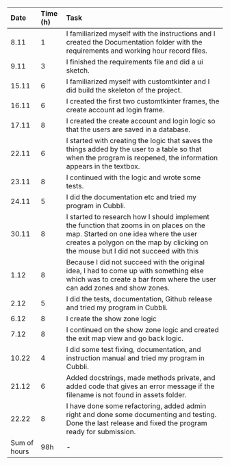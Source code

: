 |   Date   | Time (h) |   Task   |
|:---------|:---------|:---------|
| 8.11 | 1 | I familiarized myself with the instructions and I created the Documentation folder with the requirements and working hour record files. |
| 9.11 | 3 | I finished the requirements file and did a ui sketch. |
| 15.11 | 6 | I familiarized myself with customtkinter and I did build the skeleton of the project.|
| 16.11 | 6 | I created the first two customtkinter frames, the create account ad login frame.|
| 17.11 | 8 | I created the create account and login logic so that the users are saved in a database.|
| 22.11 | 6 | I started with creating the logic that saves the things added by the user to a table so that when the program is reopened, the information appears in the textbox.|
| 23.11 | 8 | I continued with the logic and wrote some tests.|
| 24.11 | 5 | I did the documentation etc and tried my program in Cubbli.|
| 30.11 | 8 | I started to research how I should implement the function that zooms in on places on the map. Started on one idea where the user creates a polygon on the map by clicking on the mouse but I did not succeed with this|
| 1.12 | 8 | Because I did not succeed with the original idea, I had to come up with something else which was to create a bar from where the user can add zones and show zones.|
| 2.12 | 5 | I did the tests, documentation, Github release and tried my program in Cubbli.|
| 6.12 | 8 | I create the show zone logic|
| 7.12 | 8 | I continued on the show zone logic and created the exit map view and go back logic.|
| 10.22 | 4 | I did some test fixing, documentation, and instruction manual and tried my program in Cubbli.|
| 21.12 | 6 | Added docstrings, made methods private, and added code that gives an error message if the filename is not found in assets folder.|
| 22.22 | 8 | I have done some refactoring, added admin right and done some documenting and testing. Done the last release and fixed the program ready for submission.|
| Sum of hours | 98h | -|
